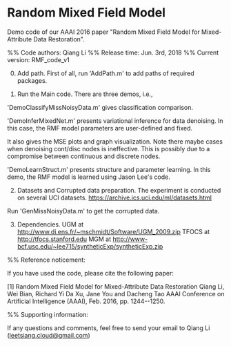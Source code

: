 # Random Mixed Field Model
Demo code of our AAAI 2016 paper "Random Mixed Field Model for Mixed-Attribute Data Restoration".

%% Code authors: Qiang Li
%% Release time: Jun. 3rd, 2018
%% Current version: RMF_code_v1

0. Add path.
First of all, run 'AddPath.m' to add paths of required packages.

1. Run the Main code.
There are three demos, i.e.,

'DemoClassifyMissNoisyData.m' gives classification comparison.

'DemoInferMixedNet.m' presents variational inference for data denoising.
In this case, the RMF model parameters are user-defined and fixed.

It also gives the MSE plots and graph visualization.
Note there maybe cases when denoising cont/disc nodes is ineffective.
This is possibly due to a compromise between continuous and discrete nodes.

'DemoLearnStruct.m' presents structure and parameter learning.
In this demo, the RMF model is learned using Jason Lee's code.

2. Datasets and Corrupted data preparation.
The experiment is conducted on several UCI datasets.
https://archive.ics.uci.edu/ml/datasets.html

Run 'GenMissNoisyData.m' to get the corrupted data.

3. Dependencies.
UGM at http://www.di.ens.fr/~mschmidt/Software/UGM_2009.zip
TFOCS at http://tfocs.stanford.edu
MGM at http://www-bcf.usc.edu/~lee715/syntheticExp/syntheticExp.zip

%% Reference noticement:

If you have used the code, please cite the following paper:

[1] Random Mixed Field Model for Mixed-Attribute Data Restoration
Qiang Li, Wei Bian, Richard Yi Da Xu, Jane You and Dacheng Tao
AAAI Conference on Artificial Intelligence (AAAI), Feb. 2016, pp. 1244--1250.

%% Supporting information:

If any questions and comments, feel free to send your email to
Qiang Li (leetsiang.cloud@gmail.com)
